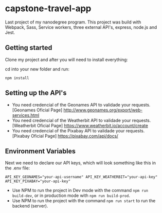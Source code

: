 # capstone-travel-app

Last project of my nanodegree program. This project was build with Webpack, Sass, Service workers, three external API's, express, node.js and Jest.

## Getting started

Clone my project and after you will need to install everything:

cd into your new folder and run:

`npm install`

## Setting up the API's

- You need credencial of the Geonames API to validade your requests. [Geonames Oficial Page] http://www.geonames.org/export/web-services.html
- You need credencial of the Weatherbit API to validade your requests. [Weatherbit Oficial Page] https://www.weatherbit.io/account/create
- You need credencial of the Pixabay API to validade your requests. [Pixabay Oficial Page] https://pixabay.com/api/docs/

## Environment Variables

Next we need to declare our API keys, which will look something like this in the .env file:

`API_KEY_GEONAMES="your-api-username" API_KEY_WEATHERBIT="your-api-key" API_KEY_PIXABAY="your-api-key"`

- Use NPM to run the project in Dev mode with the command `npm run build-dev`, or in production mode with `npm run build-prod`.
- Use NPM to run the project with the command `npm run start` to run the backend (server).
